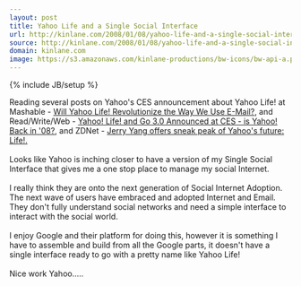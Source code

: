 ```yaml
---
layout: post
title: Yahoo Life and a Single Social Interface
url: http://kinlane.com/2008/01/08/yahoo-life-and-a-single-social-interface/
source: http://kinlane.com/2008/01/08/yahoo-life-and-a-single-social-interface/
domain: kinlane.com
image: https://s3.amazonaws.com/kinlane-productions/bw-icons/bw-api-a.png
---
```

{% include JB/setup %}

<p>
     Reading several posts on Yahoo's CES announcement about Yahoo Life! at Mashable - <a href="http://mashable.com/2008/01/07/daily-poll-will-yahoo-life-revolutionize-the-way-we-use-e-mail/">Will Yahoo Life! Revolutionize the Way We Use E-Mail?</a>, and Read/Write/Web - <a href="http://www.readwriteweb.com/archives/yahoo_life_and_go_3_ces.php">Yahoo! Life! and Go 3.0 Announced at CES - is Yahoo! Back in '08?</a>, and ZDNet - <a href="http://blogs.zdnet.com/BTL/?p=7503">Jerry Yang offers sneak peak of Yahoo's future: Life!.</a>
     <br />
     <br />
     Looks like Yahoo is inching closer to have a version of my Single Social Interface that gives me a one stop place to manage my social Internet.
     <br />
     <br />
     I really think they are onto the next generation of Social Internet Adoption. The next wave of users have embraced and adopted Internet and Email. They don't fully understand social networks and need a simple interface to interact with the social world.
     <br />
     <br />
     I enjoy Google and their platform for doing this, however it is something I have to assemble and build from all the Google parts, it doesn't have a single interface ready to go with a pretty name like Yahoo Life!
     <br />
     <br />
     Nice work Yahoo.....
</p>